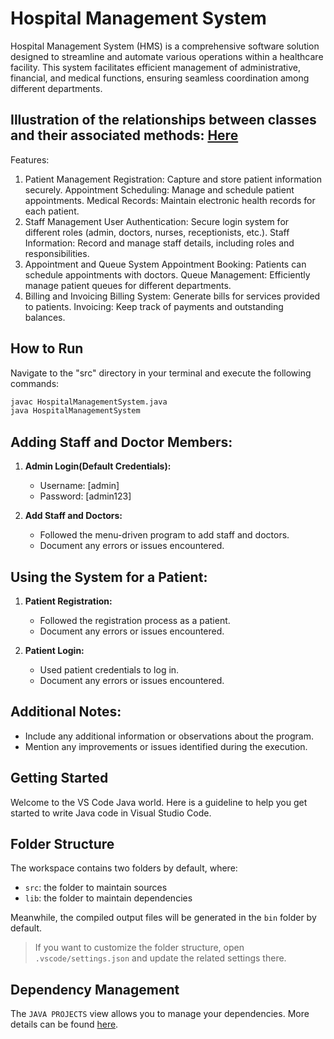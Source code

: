 # Hospital Management System

Hospital Management System (HMS) is a comprehensive software solution designed to streamline and automate various operations within a healthcare facility. This system facilitates efficient management of administrative, financial, and medical functions, ensuring seamless coordination among different departments. 

## Illustration of the relationships between classes and their associated methods: [Here](https://manishnair01.github.io/Hospital-Management-System-Dev/doc/html/index.html)

Features:
1. Patient Management
Registration: Capture and store patient information securely.
Appointment Scheduling: Manage and schedule patient appointments.
Medical Records: Maintain electronic health records for each patient.
2. Staff Management
User Authentication: Secure login system for different roles (admin, doctors, nurses, receptionists, etc.).
Staff Information: Record and manage staff details, including roles and responsibilities.
3. Appointment and Queue System
Appointment Booking: Patients can schedule appointments with doctors.
Queue Management: Efficiently manage patient queues for different departments.
4. Billing and Invoicing
Billing System: Generate bills for services provided to patients.
Invoicing: Keep track of payments and outstanding balances.


## How to Run

Navigate to the "src" directory in your terminal and execute the following commands:

```bash
javac HospitalManagementSystem.java
java HospitalManagementSystem
```
## Adding Staff and Doctor Members:

1. **Admin Login(Default Credentials):**
   - Username: [admin] 
   - Password: [admin123]

2. **Add Staff and Doctors:**
   - Followed the menu-driven program to add staff and doctors.
   - Document any errors or issues encountered.

## Using the System for a Patient:

1. **Patient Registration:**
   - Followed the registration process as a patient.
   - Document any errors or issues encountered.

2. **Patient Login:**
   - Used patient credentials to log in.
   - Document any errors or issues encountered.

## Additional Notes:

- Include any additional information or observations about the program.
- Mention any improvements or issues identified during the execution.


## Getting Started

Welcome to the VS Code Java world. Here is a guideline to help you get started to write Java code in Visual Studio Code.

## Folder Structure

The workspace contains two folders by default, where:

- `src`: the folder to maintain sources
- `lib`: the folder to maintain dependencies

Meanwhile, the compiled output files will be generated in the `bin` folder by default.

> If you want to customize the folder structure, open `.vscode/settings.json` and update the related settings there.

## Dependency Management

The `JAVA PROJECTS` view allows you to manage your dependencies. More details can be found [here](https://github.com/microsoft/vscode-java-dependency#manage-dependencies).





